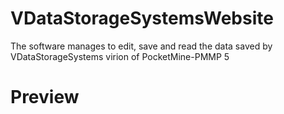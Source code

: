 # VDataStorageSystemsWebsite
The software manages to edit, save and read the data saved by VDataStorageSystems virion of PocketMine-PMMP 5

# Preview

